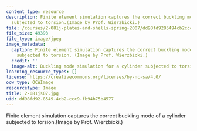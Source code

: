 ```yaml
---
content_type: resource
description: Finite element simulation captures the correct buckling mode of a cylinder
  subjected to torsion.(Image by Prof. Wierzbicki.)
file: /courses/2-081j-plates-and-shells-spring-2007/dd98fd9285494cb2ccc9fb94b75b4577_2-081js07.jpg
file_size: 49393
file_type: image/jpeg
image_metadata:
  caption: Finite element simulation captures the correct buckling mode of a cylinder
    subjected to torsion. (Image by Prof. Wierzbicki.)
  credit: ''
  image-alt: Buckling mode simulation for a cylinder subjected to torsion.
learning_resource_types: []
license: https://creativecommons.org/licenses/by-nc-sa/4.0/
ocw_type: OCWImage
resourcetype: Image
title: 2-081js07.jpg
uid: dd98fd92-8549-4cb2-ccc9-fb94b75b4577
---
```

Finite element simulation captures the correct buckling mode of a cylinder subjected to torsion.(Image by Prof. Wierzbicki.)